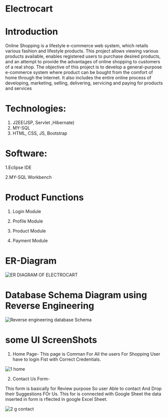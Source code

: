 # Electrocart

# Introduction 

Online Shopping is a lifestyle e-commerce web system, which retails various
fashion and lifestyle products. This project allows viewing various products
available, enables registered users to purchase desired products, and an attempt to
provide the advantages of online shopping to customers of a real shop. The objective
of this project is to develop a general-purpose e-commerce system where product
can be bought from the comfort of home through the Internet. It also includes the
entire online process of developing, marketing, selling, delivering, servicing and
paying for products and services


# Technologies:

1. J2EE(JSP, Servlet ,Hibernate)
2. MY-SQL
3. HTML, CSS, JS, Bootstrap

# Software:

1.Eclipse IDE

2.MY-SQL Workbench


# Product Functions

1. Login Module


2. Profile Module


3. Product Module

4. Payment Module 


# ER-Diagram

![ER DIAGRAM OF ELECTROCART](https://user-images.githubusercontent.com/110629636/200187277-e4a014fc-9ac1-4ddc-8a18-45d8f95bbc82.png)

# Database Schema Diagram using Reverse Engineering


![Reverse engineering database Schema](https://user-images.githubusercontent.com/110629636/200187751-9cc04661-615a-42cd-a5df-b020672dd63f.png)


# some UI ScreenShots


1. Home Page- This page is Comman For All the users For Shopping User have to login Fist with Correct Credentials.


![1 home](https://user-images.githubusercontent.com/110629636/200188194-d7106d0c-31e0-4ae8-9f6b-9bd17a71c8c5.png)


2. Contact Us Form-

This form is basically for Review purpose So user Able to contact And Drop their Suggestions FOr Us. This for is connected with Google Sheet the data inserted in form is rflected in google Excel Sheet.


![2 g contact](https://user-images.githubusercontent.com/110629636/200188377-d4d83be0-5e07-46dc-aa02-618bf8e5f055.png)





